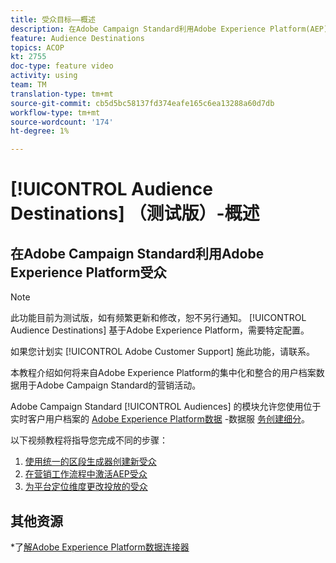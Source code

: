 ```yaml
---
title: 受众目标——概述
description: 在Adobe Campaign Standard利用Adobe Experience Platform(AEP)受众(ACS)
feature: Audience Destinations
topics: ACOP
kt: 2755
doc-type: feature video
activity: using
team: TM
translation-type: tm+mt
source-git-commit: cb5d5bc58137fd374eafe165c6ea13288a60d7db
workflow-type: tm+mt
source-wordcount: '174'
ht-degree: 1%

---
```



# [!UICONTROL Audience Destinations] （测试版）-概述

## 在Adobe Campaign Standard利用Adobe Experience Platform受众

>[!NOTE]
>
>此功能目前为测试版，如有频繁更新和修改，恕不另行通知。 [!UICONTROL Audience Destinations] 基于Adobe Experience Platform，需要特定配置。
>
>如果您计划实 [!UICONTROL Adobe Customer Support] 施此功能，请联系。


本教程介绍如何将来自Adobe Experience Platform的集中化和整合的用户档案数据用于Adobe Campaign Standard的营销活动。

Adobe Campaign Standard [!UICONTROL Audiences] 的模块允许您使用位于实时客户用户档案的 [Adobe Experience Platform数据](https://www.adobe.io/apis/experienceplatform/home/services.html) -数据服 [务创建细分](https://docs.adobe.com/content/help/en/platform-learn/tutorials/profiles/understanding-the-real-time-customer-profile.html)。

以下视频教程将指导您完成不同的步骤：

1. [使用统一的区段生成器创建新受众](/help/profiles-and-audiences/audience-destinations/creating-audiences-using-segment-builder.md)
2. [在营销工作流程中激活AEP受众](/help/profiles-and-audiences/audience-destinations/activating-aep-audiences.md)
3. [为平台定位维度更改投放的受众](/help/profiles-and-audiences/audience-destinations/changing-targeting-dimension.md)

## 其他资源

*了[解Adobe Experience Platform数据连接器](/help/administrating/adobe-experience-platform-data-connector/understanding-the-adobe-experience-platform-data-connector.md)

